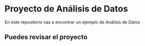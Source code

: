 # Proyecto de Análisis de Datos

En este repositorio vas a encontrar un ejemplo de Análisis de Datos 

## Puedes revisar el proyecto

